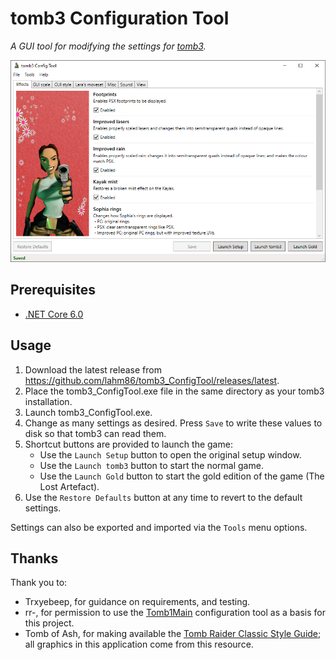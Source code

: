 # tomb3 Configuration Tool
_A GUI tool for modifying the settings for [tomb3](https://github.com/Trxyebeep/tomb3)._

![tomb3 Config Tool](resources/gui.png)


## Prerequisites
* [.NET Core 6.0](https://dotnet.microsoft.com/en-us/download/dotnet/6.0)

## Usage
1. Download the latest release from https://github.com/lahm86/tomb3_ConfigTool/releases/latest.
2. Place the tomb3_ConfigTool.exe file in the same directory as your tomb3 installation.
3. Launch tomb3_ConfigTool.exe.
4. Change as many settings as desired. Press `Save` to write these values to disk so that tomb3 can read them.
5. Shortcut buttons are provided to launch the game:
   * Use the `Launch Setup` button to open the original setup window.
   * Use the `Launch tomb3` button to start the normal game.
   * Use the `Launch Gold` button to start the gold edition of the game (The Lost Artefact).
6. Use the `Restore Defaults` button at any time to revert to the default settings.

Settings can also be exported and imported via the `Tools` menu options.

## Thanks
Thank you to:

* Trxyebeep, for guidance on requirements, and testing.
* rr-, for permission to use the [Tomb1Main](https://github.com/rr-/Tomb1Main) configuration tool as a basis for this project.
* Tomb of Ash, for making available the [Tomb Raider Classic Style Guide](https://www.tomb-of-ash.com/tomb-raider-classic-style-guides/); all graphics in this application come from this resource.
